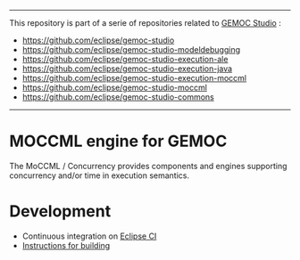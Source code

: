 -------------
This repository is part of a serie of repositories related to [GEMOC Studio](http://eclipse.org/gemoc) :
- https://github.com/eclipse/gemoc-studio
- https://github.com/eclipse/gemoc-studio-modeldebugging
- https://github.com/eclipse/gemoc-studio-execution-ale
- https://github.com/eclipse/gemoc-studio-execution-java
- https://github.com/eclipse/gemoc-studio-execution-moccml
- https://github.com/eclipse/gemoc-studio-moccml
- https://github.com/eclipse/gemoc-studio-commons
-------------



MOCCML engine for GEMOC
====================

The MoCCML / Concurrency provides components and engines supporting concurrency and/or time in execution semantics. 

# Development
- Continuous integration on [Eclipse CI](https://ci.eclipse.org/gemoc/job/gemoc-studio-integration/)
- [Instructions for building](https://github.com/eclipse-gemoc/gemoc-studio/tree/master/dev_support/tycho_full_compilation)
